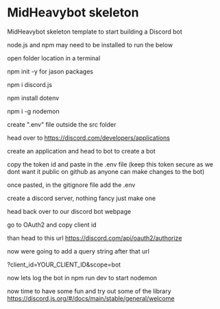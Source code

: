 # MidHeavybot skeleton
 MidHeavybot skeleton template to start building a Discord bot

node.js and npm may need to be installed to run the below

open folder location in a terminal 

npm init -y for jason packages

npm i discord.js

npm install dotenv

npm i -g nodemon

create ".env" file outside the src folder

head over to https://discord.com/developers/applications

create an application and head to bot to create a bot

copy the token id and paste in the .env file (keep this token secure as we dont want it public on github as anyone can make changes to the bot)

once pasted, in the gitignore file add the .env 

create a discord server, nothing fancy just make one

head back over to our discord bot webpage 

go to OAuth2 and copy client id

than head to this url https://discord.com/api/oauth2/authorize 

now were going to add a query string after that url 

?client_id=YOUR_CLIENT_ID&scope=bot

now lets log the bot in
npm run dev to start nodemon 

now time to have some fun and try out some of the library 
https://discord.js.org/#/docs/main/stable/general/welcome

